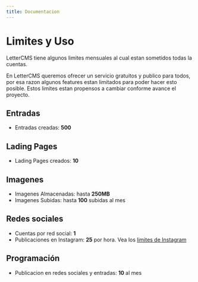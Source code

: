 ```yaml
---
title: Documentacion
---
```


# Limites y Uso

LetterCMS tiene algunos limites mensuales al cual estan sometidos todas la cuentas.

En LetterCMS queremos ofrecer un servicio gratuitos y publico para todos, por esa razon algunos features estan limitados para poder hacer esto posible. Estos limites estan propensos a cambiar conforme avance el proyecto.

## Entradas

- Entradas creadas: **500**

## Lading Pages

- Lading Pages creados: **10**

## Imagenes

- Imagenes Almacenadas: hasta **250MB**
- Imagenes Subidas: hasta **100** subidas al mes

## Redes sociales

- Cuentas por red social: **1**
- Publicaciones en Instagram: **25** por hora. Vea los [limites de Instagram](.)

## Programación

- Publicacion en redes sociales y entradas: **10** al mes


